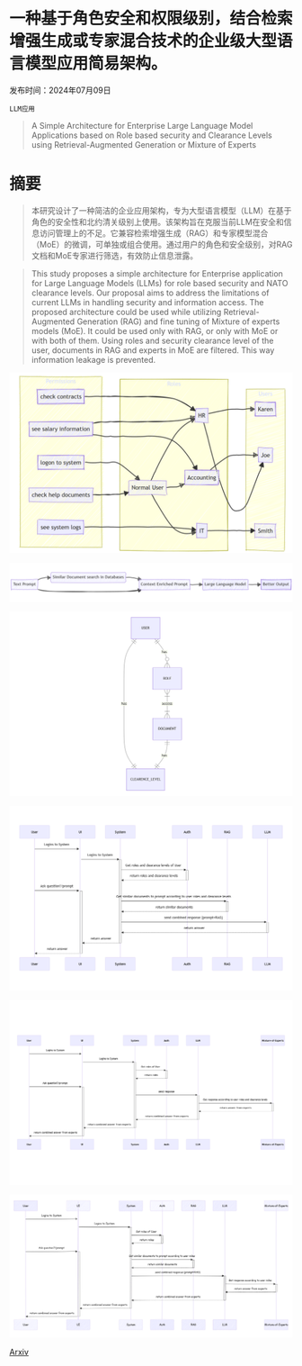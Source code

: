 # 一种基于角色安全和权限级别，结合检索增强生成或专家混合技术的企业级大型语言模型应用简易架构。

发布时间：2024年07月09日

`LLM应用`

> A Simple Architecture for Enterprise Large Language Model Applications based on Role based security and Clearance Levels using Retrieval-Augmented Generation or Mixture of Experts

# 摘要

> 本研究设计了一种简洁的企业应用架构，专为大型语言模型（LLM）在基于角色的安全性和北约清关级别上使用。该架构旨在克服当前LLM在安全和信息访问管理上的不足。它兼容检索增强生成（RAG）和专家模型混合（MoE）的微调，可单独或组合使用。通过用户的角色和安全级别，对RAG文档和MoE专家进行筛选，有效防止信息泄露。

> This study proposes a simple architecture for Enterprise application for Large Language Models (LLMs) for role based security and NATO clearance levels. Our proposal aims to address the limitations of current LLMs in handling security and information access. The proposed architecture could be used while utilizing Retrieval-Augmented Generation (RAG) and fine tuning of Mixture of experts models (MoE). It could be used only with RAG, or only with MoE or with both of them. Using roles and security clearance level of the user, documents in RAG and experts in MoE are filtered. This way information leakage is prevented.

![一种基于角色安全和权限级别，结合检索增强生成或专家混合技术的企业级大型语言模型应用简易架构。](../../../paper_images/2407.06718/role-based-example1.png)

![一种基于角色安全和权限级别，结合检索增强生成或专家混合技术的企业级大型语言模型应用简易架构。](../../../paper_images/2407.06718/RAG-workflow.png)

![一种基于角色安全和权限级别，结合检索增强生成或专家混合技术的企业级大型语言模型应用简易架构。](../../../paper_images/2407.06718/role-document-db-diagram.png)

![一种基于角色安全和权限级别，结合检索增强生成或专家混合技术的企业级大型语言模型应用简易架构。](../../../paper_images/2407.06718/role-based-access-to-LLM-only-RAG-sequence-diagram.png)

![一种基于角色安全和权限级别，结合检索增强生成或专家混合技术的企业级大型语言模型应用简易架构。](../../../paper_images/2407.06718/role-based-access-to-LLM-only-MoE-sequence-diagram.png)

![一种基于角色安全和权限级别，结合检索增强生成或专家混合技术的企业级大型语言模型应用简易架构。](../../../paper_images/2407.06718/role-based-access-to-LLM-sequence-diagram.png)

[Arxiv](https://arxiv.org/abs/2407.06718)